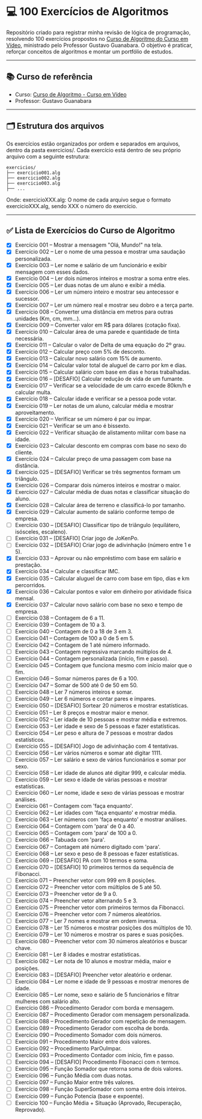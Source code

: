 # 💻 100 Exercícios de Algoritmos

Repositório criado para registrar minha revisão de lógica de programação, resolvendo 100 exercícios propostos no [Curso de Algoritmo do Curso em Vídeo](https://www.cursoemvideo.com/curso/curso-de-algoritmo/), ministrado pelo Professor Gustavo Guanabara. O objetivo é praticar, reforçar conceitos de algoritmos e montar um portfólio de estudos.

---

## 📚 Curso de referência

- Curso: [Curso de Algoritmo - Curso em Vídeo](https://www.cursoemvideo.com/curso/curso-de-algoritmo/)
- Professor: Gustavo Guanabara

---

## 🗂 Estrutura dos arquivos

Os exercícios estão organizados por ordem e separados em arquivos, dentro da pasta exercicios/. Cada exercício está dentro de seu próprio arquivo com a seguinte estrutura:
```
exercicios/
├── exercicio001.alg
├── exercicio002.alg
├── exercicio003.alg
├── ...
```
Onde:
exercicioXXX.alg: O nome de cada arquivo segue o formato exercicioXXX.alg, sendo XXX o número do exercício.

---

## ✅ Lista de Exercícios do Curso de Algoritmo

- [x] Exercício 001 – Mostrar a mensagem "Olá, Mundo!" na tela.  
- [x] Exercício 002 – Ler o nome de uma pessoa e mostrar uma saudação personalizada.  
- [x] Exercício 003 – Ler nome e salário de um funcionário e exibir mensagem com esses dados.  
- [x] Exercício 004 – Ler dois números inteiros e mostrar a soma entre eles.  
- [x] Exercício 005 – Ler duas notas de um aluno e exibir a média.  
- [x] Exercício 006 – Ler um número inteiro e mostrar seu antecessor e sucessor.  
- [x] Exercício 007 – Ler um número real e mostrar seu dobro e a terça parte.  
- [x] Exercício 008 – Converter uma distância em metros para outras unidades (Km, cm, mm...).  
- [x] Exercício 009 – Converter valor em R$ para dólares (cotação fixa).  
- [x] Exercício 010 – Calcular área de uma parede e quantidade de tinta necessária.  
- [x] Exercício 011 – Calcular o valor de Delta de uma equação do 2º grau.  
- [x] Exercício 012 – Calcular preço com 5% de desconto.  
- [x] Exercício 013 – Calcular novo salário com 15% de aumento.  
- [x] Exercício 014 – Calcular valor total de aluguel de carro por km e dias.  
- [x] Exercício 015 – Calcular salário com base em dias e horas trabalhadas.  
- [x] Exercício 016 – [DESAFIO] Calcular redução de vida de um fumante.  
- [x] Exercício 017 – Verificar se a velocidade de um carro excede 80km/h e calcular multa.  
- [x] Exercício 018 – Calcular idade e verificar se a pessoa pode votar.  
- [x] Exercício 019 – Ler notas de um aluno, calcular média e mostrar aproveitamento.  
- [x] Exercício 020 – Verificar se um número é par ou ímpar.  
- [x] Exercício 021 – Verificar se um ano é bissexto.  
- [x] Exercício 022 – Verificar situação de alistamento militar com base na idade.  
- [x] Exercício 023 – Calcular desconto em compras com base no sexo do cliente.  
- [x] Exercício 024 – Calcular preço de uma passagem com base na distância.  
- [x] Exercício 025 – [DESAFIO] Verificar se três segmentos formam um triângulo.  
- [x] Exercício 026 – Comparar dois números inteiros e mostrar o maior.  
- [x] Exercício 027 – Calcular média de duas notas e classificar situação do aluno.  
- [x] Exercício 028 – Calcular área de terreno e classificá-lo por tamanho.  
- [x] Exercício 029 – Calcular aumento de salário conforme tempo de empresa.  
- [ ] Exercício 030 – [DESAFIO] Classificar tipo de triângulo (equilátero, isósceles, escaleno).  
- [ ] Exercício 031 – [DESAFIO] Criar jogo de JoKenPo.  
- [ ] Exercício 032 – [DESAFIO] Criar jogo de adivinhação (número entre 1 e 5).  
- [x] Exercício 033 – Aprovar ou não empréstimo com base em salário e prestação.  
- [x] Exercício 034 – Calcular e classificar IMC.  
- [x] Exercício 035 – Calcular aluguel de carro com base em tipo, dias e km percorridos.  
- [x] Exercício 036 – Calcular pontos e valor em dinheiro por atividade física mensal.  
- [x] Exercício 037 – Calcular novo salário com base no sexo e tempo de empresa.  
- [ ] Exercício 038 – Contagem de 6 a 11.  
- [ ] Exercício 039 – Contagem de 10 a 3.  
- [ ] Exercício 040 – Contagem de 0 a 18 de 3 em 3.  
- [ ] Exercício 041 – Contagem de 100 a 0 de 5 em 5.  
- [ ] Exercício 042 – Contagem de 1 até número informado.  
- [ ] Exercício 043 – Contagem regressiva marcando múltiplos de 4.  
- [ ] Exercício 044 – Contagem personalizada (início, fim e passo).  
- [ ] Exercício 045 – Contagem que funciona mesmo com início maior que o fim.  
- [ ] Exercício 046 – Somar números pares de 6 a 100.  
- [ ] Exercício 047 – Somar de 500 até 0 de 50 em 50.  
- [ ] Exercício 048 – Ler 7 números inteiros e somar.  
- [ ] Exercício 049 – Ler 6 números e contar pares e ímpares.  
- [ ] Exercício 050 – [DESAFIO] Sortear 20 números e mostrar estatísticas.  
- [ ] Exercício 051 – Ler 8 preços e mostrar maior e menor.  
- [ ] Exercício 052 – Ler idade de 10 pessoas e mostrar média e extremos.  
- [ ] Exercício 053 – Ler idade e sexo de 5 pessoas e fazer estatísticas.  
- [ ] Exercício 054 – Ler peso e altura de 7 pessoas e mostrar dados estatísticos.  
- [ ] Exercício 055 – [DESAFIO] Jogo de adivinhação com 4 tentativas.  
- [ ] Exercício 056 – Ler vários números e somar até digitar 1111.  
- [ ] Exercício 057 – Ler salário e sexo de vários funcionários e somar por sexo.  
- [ ] Exercício 058 – Ler idade de alunos até digitar 999, e calcular média.  
- [ ] Exercício 059 – Ler sexo e idade de várias pessoas e mostrar estatísticas.  
- [ ] Exercício 060 – Ler nome, idade e sexo de várias pessoas e mostrar análises.  
- [ ] Exercício 061 – Contagem com 'faça enquanto'.  
- [ ] Exercício 062 – Ler idades com 'faça enquanto' e mostrar média.  
- [ ] Exercício 063 – Ler números com 'faça enquanto' e mostrar análises.  
- [ ] Exercício 064 – Contagem com 'para' de 0 a 40.  
- [ ] Exercício 065 – Contagem com 'para' de 100 a 0.  
- [ ] Exercício 066 – Tabuada com 'para'.  
- [ ] Exercício 067 – Contagem até número digitado com 'para'.  
- [ ] Exercício 068 – Ler sexo e peso de 8 pessoas e fazer estatísticas.  
- [ ] Exercício 069 – [DESAFIO] PA com 10 termos e soma.  
- [ ] Exercício 070 – [DESAFIO] 10 primeiros termos da sequência de Fibonacci.  
- [ ] Exercício 071 – Preencher vetor com 999 em 8 posições.  
- [ ] Exercício 072 – Preencher vetor com múltiplos de 5 até 50.  
- [ ] Exercício 073 – Preencher vetor de 9 a 0.  
- [ ] Exercício 074 – Preencher vetor alternando 5 e 3.  
- [ ] Exercício 075 – Preencher vetor com primeiros termos da Fibonacci.  
- [ ] Exercício 076 – Preencher vetor com 7 números aleatórios.  
- [ ] Exercício 077 – Ler 7 nomes e mostrar em ordem inversa.  
- [ ] Exercício 078 – Ler 15 números e mostrar posições dos múltiplos de 10.  
- [ ] Exercício 079 – Ler 10 números e mostrar os pares e suas posições.  
- [ ] Exercício 080 – Preencher vetor com 30 números aleatórios e buscar chave.  
- [ ] Exercício 081 – Ler 8 idades e mostrar estatísticas.  
- [ ] Exercício 082 – Ler nota de 10 alunos e mostrar média, maior e posições.  
- [ ] Exercício 083 – [DESAFIO] Preencher vetor aleatório e ordenar.  
- [ ] Exercício 084 – Ler nome e idade de 9 pessoas e mostrar menores de idade.  
- [ ] Exercício 085 – Ler nome, sexo e salário de 5 funcionários e filtrar mulheres com salário alto.  
- [ ] Exercício 086 – Procedimento Gerador com borda e mensagem.  
- [ ] Exercício 087 – Procedimento Gerador com mensagem personalizada.  
- [ ] Exercício 088 – Procedimento Gerador com repetição de mensagem.  
- [ ] Exercício 089 – Procedimento Gerador com escolha de borda.  
- [ ] Exercício 090 – Procedimento Somador com dois números.  
- [ ] Exercício 091 – Procedimento Maior entre dois valores.  
- [ ] Exercício 092 – Procedimento ParOuImpar.  
- [ ] Exercício 093 – Procedimento Contador com início, fim e passo.  
- [ ] Exercício 094 – [DESAFIO] Procedimento Fibonacci com n termos.  
- [ ] Exercício 095 – Função Somador que retorna soma de dois valores.  
- [ ] Exercício 096 – Função Média com duas notas.  
- [ ] Exercício 097 – Função Maior entre três valores.  
- [ ] Exercício 098 – Função SuperSomador com soma entre dois inteiros.  
- [ ] Exercício 099 – Função Potencia (base e expoente).  
- [ ] Exercício 100 – Função Média + Situação (Aprovado, Recuperação, Reprovado).  
